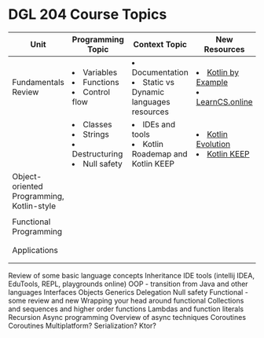 # DGL 204 Course Topics

| **Unit** | **Programming Topic** | **Context Topic** | **New Resources** |
| --- | ----- | ----- | ----- | 
| Fundamentals Review | <li>Variables</li><li>Functions</li><li>Control flow</li> | <li>Documentation</li><li>Static vs Dynamic languages</li> resources | <li>[Kotlin by Example](https://play.kotlinlang.org/byExample/overview)</li><li>[LearnCS.online](https://www.learncs.online/)</li> | 
| | <li>Classes</li><li>Strings</li><li>Destructuring</li><li>Null safety</li> | <li>IDEs and tools</li><li>Kotlin Roademap and Kotlin KEEP</li> | <li>[Kotlin Evolution](https://kotlinlang.org/docs/kotlin-evolution.html#principles-of-pragmatic-evolution)</li><li>[Kotlin KEEP](https://github.com/Kotlin/KEEP)</li> |
| Object-oriented Programming, Kotlin-style | | | |
| | | | |
| Functional Programming | | | |
| | | | |
| | | | |
| Applications | | | |
| | | | |
| | | | |
Review of some basic language concepts
Inheritance
IDE tools (intellij IDEA, EduTools, REPL, playgrounds online)
OOP - transition from Java and other languages
Interfaces
Objects
Generics
Delegation
Null safety
Functional - some review and new
Wrapping your head around functional
Collections and sequences and higher order functions
Lambdas and function literals
Recursion
Async programming
Overview of async techniques
Coroutines
Coroutines
Multiplatform?
Serialization?
Ktor?